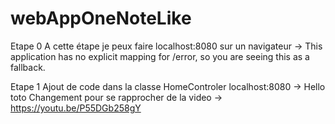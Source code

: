 # webAppOneNoteLike

Etape 0
A cette étape je peux faire localhost:8080 sur un navigateur 
	-> This application has no explicit mapping for /error, so you are seeing this as a fallback.

Etape 1
Ajout de code dans la classe HomeControler
localhost:8080 -> Hello toto
Changement pour se rapprocher de la video -> https://youtu.be/P55DGb258gY


